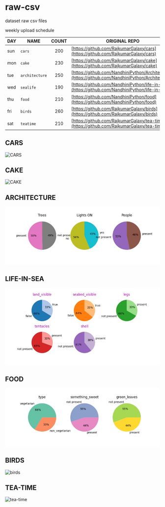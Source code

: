 # raw-csv

dataset raw csv files

weekly upload schedule

| DAY | NAME             | COUNT  | ORIGINAL REPO                                                                                       |
|-----|------------------| :----: |-----------------------------------------------------------------------------------------------------|
| sun | `cars`           | 200    | [https://github.com/RajkumarGalaxy/cars](https://github.com/RajkumarGalaxy/cars)                    |
| mon | `cake`           | 230    | [https://github.com/RajkumarGalaxy/cake](https://github.com/RajkumarGalaxy/cake)                    |
| tue | `architecture`   | 250    | [https://github.com/NandhiniPython/Architectures](https://github.com/NandhiniPython/Architectures)  |
| wed | `sealife`        | 190    | [https://github.com/NandhiniPython/life-in-sea](https://github.com/NandhiniPython/life-in-sea)      |
| thu | `food`           | 210    | [https://github.com/NandhiniPython/food](https://github.com/NandhiniPython/food)                    |
| fri | `birds`          | 260    | [https://github.com/RajkumarGalaxy/birds](https://github.com/RajkumarGalaxy/birds)                  |
| sat | `teatime`        | 210    | [https://github.com/RajkumarGalaxy/tea-time](https://github.com/RajkumarGalaxy/tea-time)            |

## CARS
![CARS](https://raw.githubusercontent.com/RajkumarGalaxy/cars/main/cars_labels.jpg)

## CAKE
![CAKE](https://raw.githubusercontent.com/RajkumarGalaxy/cake/main/cake_labels.jpg)

## ARCHITECTURE
![architecture](https://raw.githubusercontent.com/NandhiniPython/Architectures/main/architecture_labels.jpg)

## LIFE-IN-SEA
![sealife](https://raw.githubusercontent.com/NandhiniPython/life-in-sea/main/sealife_labels.jpg)

## FOOD
![food](https://raw.githubusercontent.com/NandhiniPython/food/main/food_labels.jpg)

## BIRDS
![birds](https://raw.githubusercontent.com/RajkumarGalaxy/birds/main/birds_labels.jpg)

## TEA-TIME
![tea-time](https://raw.githubusercontent.com/RajkumarGalaxy/tea-time/main/teatime_labels.jpg)
